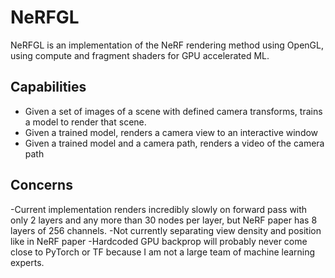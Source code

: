 # NeRFGL
NeRFGL is an implementation of the NeRF rendering method using OpenGL, 
using compute and fragment shaders for GPU accelerated ML.
## Capabilities
- Given a set of images of a scene with defined camera transforms, trains a model
to render that scene.
- Given a trained model, renders a camera view to an interactive window
- Given a trained model and a camera path, renders a video of the camera path

## Concerns
-Current implementation renders incredibly slowly on forward pass with only 2 layers
and any more than 30 nodes per layer, but NeRF paper has 8 layers of 256 channels.
-Not currently separating view density and position like in NeRF paper
-Hardcoded GPU backprop will probably never come close to PyTorch or TF because 
I am not a large team of machine learning experts.

